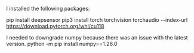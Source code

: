 I installed the following packages:

pip install deepsensor
pip3 install torch torchvision torchaudio --index-url https://download.pytorch.org/whl/cu118

I needed to downgrade numpy because there was an issue with the latest version.
python -m pip install numpy==1.26.0